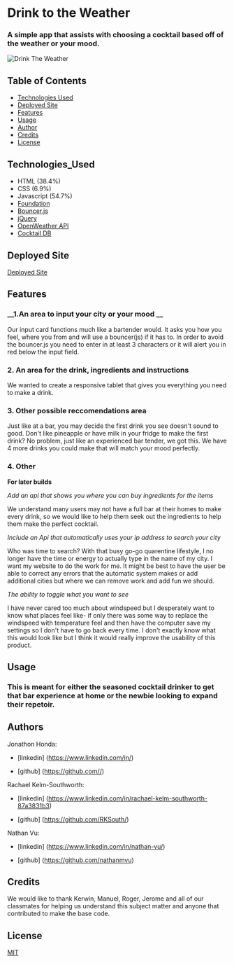 
#  Drink to the Weather

### A simple app that assists with choosing a cocktail based off of the weather or your mood.
<!-- Add finished image here -->
![Drink The Weather](Assets/FinishedProduct.png)

## Table of Contents
* [Technologies Used](Technologies_Used)
* [Deployed Site](Deployed)
* [Features](Features)
* [Usage](Usage)
* [Author](Author)
* [Credits](Credits)
* [License](License)

## Technologies_Used
* HTML (38.4%)
* CSS (6.9%)
* Javascript (54.7%) 
* [Foundation](https://get.foundation/index.html)
* [Bouncer.js](https://github.com/cferdinandi/bouncer/)
* [jQuery](https://api.jquery.com/)
* [OpenWeather API](https://openweathermap.org/api)
* [Cocktail DB](https://www.thecocktaildb.com/)


## Deployed Site
[Deployed Site](https://nathanmvu.github.io/drink-your-feelings/)

## Features 


### __1.An area to input your city or your mood __

Our input card functions much like a bartender would. It asks you how you feel, where you from and will use a bouncer(js) if it has to. In order to avoid the bouncer.js you need to enter in at least 3 characters or it will alert you in red below the input field.  

### __2. An area for the drink, ingredients and instructions__

We wanted to create a responsive tablet that gives you everything you need to make a drink.
 
### __3. Other possible reccomendations area__

Just like at a bar, you may decide the first drink you see doesn't sound to good. Don't like pineapple or have milk in your fridge to make the first drink? No problem, just like an experienced bar tender, we got this. We have 4 more drinks you could make that will match your mood perfectly. 

### __4. Other__

 __For later builds__

_Add an api that shows you where you can buy ingredients for the items_

We understand many users may not have a full bar at their homes to make every drink, so we would like to help them seek out the ingredients to help them make the perfect cocktail.

_Include an Api that automatically uses your ip address to search your city_

Who was time to search? With that busy go-go quarentine lifestyle, I no longer have the time or energy to actually type in the name of my city. I want my website to do the work for me. It might be best to have the user be able to correct any errors that the automatic system makes or add additional cities but where we can remove work and add fun we should. 

_The ability to toggle what you want to see_

I have never cared too much about windspeed but I desperately want to know what places feel like- if only there was some way to replace the windspeed with temperature feel and then have the computer save my settings so I don't have to go back every time. I don't exactly know what this would look like but I think it would really improve the usability of this product. 


## Usage
### This is meant for either the seasoned cocktail drinker to get that bar experience at home or the newbie looking to expand their repetoir.

## Authors
 Jonathon Honda: 
 
* [linkedin] (https://www.linkedin.com/in/) 

* [github] (https://github.com//) 
 
 
 Rachael Kelm-Southworth: 

* [linkedin] (https://www.linkedin.com/in/rachael-kelm-southworth-87a3831b3) 

* [github] (https://github.com/RKSouth/)

Nathan Vu:

* [linkedin] (https://www.linkedin.com/in/nathan-vu/) 

* [github] (https://github.com/nathanmvu)

 ## Credits

We would like to thank Kerwin, Manuel, Roger, Jerome and all of our classmates for helping us understand this subject matter and anyone that contributed to make the base code.

## License
[MIT](https://choosealicense.com/licenses/mit/)





